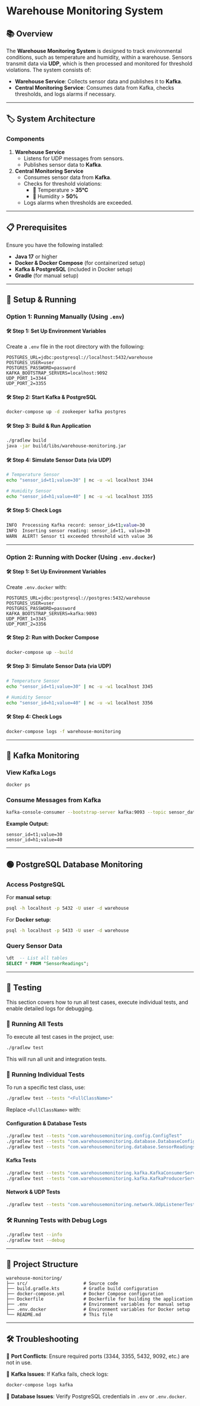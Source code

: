 #  Warehouse Monitoring System

## 📚 Overview
The **Warehouse Monitoring System** is designed to track environmental conditions, such as temperature and humidity, within a warehouse. Sensors transmit data via **UDP**, which is then processed and monitored for threshold violations. The system consists of:

- **Warehouse Service**: Collects sensor data and publishes it to **Kafka**.
- **Central Monitoring Service**: Consumes data from Kafka, checks thresholds, and logs alarms if necessary.

---

## 🏷️ System Architecture
### **Components**
1. **Warehouse Service**
   - Listens for UDP messages from sensors.
   - Publishes sensor data to **Kafka**.
2. **Central Monitoring Service**
   - Consumes sensor data from **Kafka**.
   - Checks for threshold violations:
      - 🚨 Temperature > **35°C**
      - 🚨 Humidity > **50%**
   - Logs alarms when thresholds are exceeded.

---

## 📋 Prerequisites
Ensure you have the following installed:
- **Java 17** or higher
- **Docker & Docker Compose** (for containerized setup)
- **Kafka & PostgreSQL** (included in Docker setup)
- **Gradle** (for manual setup)

---

## 🚀 Setup & Running

### **Option 1: Running Manually** (Using `.env`)

#### 🛠️ Step 1: Set Up Environment Variables
Create a `.env` file in the root directory with the following:
```plaintext
POSTGRES_URL=jdbc:postgresql://localhost:5432/warehouse
POSTGRES_USER=user
POSTGRES_PASSWORD=password
KAFKA_BOOTSTRAP_SERVERS=localhost:9092
UDP_PORT_1=3344
UDP_PORT_2=3355
```

#### 🛠️ Step 2: Start Kafka & PostgreSQL
```sh
docker-compose up -d zookeeper kafka postgres
```

#### 🛠️ Step 3: Build & Run Application
```sh
./gradlew build
java -jar build/libs/warehouse-monitoring.jar
```

#### 🛠️ Step 4: Simulate Sensor Data (via UDP)
```sh
# Temperature Sensor
echo "sensor_id=t1;value=30" | nc -u -w1 localhost 3344

# Humidity Sensor
echo "sensor_id=h1;value=40" | nc -u -w1 localhost 3355
```

#### 🛠️ Step 5: Check Logs
```sh
INFO  Processing Kafka record: sensor_id=t1;value=30
INFO  Inserting sensor reading: sensor_id=t1, value=30
WARN  ALERT! Sensor t1 exceeded threshold with value 36
```

---

### **Option 2: Running with Docker** (Using `.env.docker`)

#### 🛠️ Step 1: Set Up Environment Variables
Create `.env.docker` with:
```plaintext
POSTGRES_URL=jdbc:postgresql://postgres:5432/warehouse
POSTGRES_USER=user
POSTGRES_PASSWORD=password
KAFKA_BOOTSTRAP_SERVERS=kafka:9093
UDP_PORT_1=3345
UDP_PORT_2=3356
```

#### 🛠️ Step 2: Run with Docker Compose
```sh
docker-compose up --build
```

#### 🛠️ Step 3: Simulate Sensor Data (via UDP)
```sh
# Temperature Sensor
echo "sensor_id=t1;value=30" | nc -u -w1 localhost 3345

# Humidity Sensor
echo "sensor_id=h1;value=40" | nc -u -w1 localhost 3356
```

#### 🛠️ Step 4: Check Logs
```sh
docker-compose logs -f warehouse-monitoring
```

---

## 📱 Kafka Monitoring

### **View Kafka Logs**
```sh
docker ps
```

### **Consume Messages from Kafka**
```sh
kafka-console-consumer --bootstrap-server kafka:9093 --topic sensor_data --from-beginning
```
**Example Output:**
```plaintext
sensor_id=t1;value=30
sensor_id=h1;value=40
```

---

## 🟢 PostgreSQL Database Monitoring

### **Access PostgreSQL**
For **manual setup**:
```sh
psql -h localhost -p 5432 -U user -d warehouse
```
For **Docker setup**:
```sh
psql -h localhost -p 5433 -U user -d warehouse
```

### **Query Sensor Data**
```sql
\dt  -- List all tables
SELECT * FROM "SensorReadings";
```

---

## 💪 Testing
This section covers how to run all test cases, execute individual tests, and enable detailed logs for debugging.

### 📌 Running All Tests
To execute all test cases in the project, use:
```sh
./gradlew test
```
This will run all unit and integration tests.

### 🎯 Running Individual Tests
To run a specific test class, use:
```sh
./gradlew test --tests "<FullClassName>"
```
Replace `<FullClassName>` with:

#### **Configuration & Database Tests**
```sh
./gradlew test --tests "com.warehousemonitoring.config.ConfigTest"
./gradlew test --tests "com.warehousemonitoring.database.DatabaseConfigTest"
./gradlew test --tests "com.warehousemonitoring.database.SensorReadingsTest"
```
#### **Kafka Tests**
```sh
./gradlew test --tests "com.warehousemonitoring.kafka.KafkaConsumerServiceTest"
./gradlew test --tests "com.warehousemonitoring.kafka.KafkaProducerServiceTest"
```
#### **Network & UDP Tests**
```sh
./gradlew test --tests "com.warehousemonitoring.network.UdpListenerTest"
```

### 🛠️ Running Tests with Debug Logs
```sh
./gradlew test --info
./gradlew test --debug
```

---

## 📂 Project Structure
```plaintext
warehouse-monitoring/
├── src/                     # Source code
├── build.gradle.kts         # Gradle build configuration
├── docker-compose.yml       # Docker Compose configuration
├── Dockerfile               # Dockerfile for building the application
├── .env                     # Environment variables for manual setup
├── .env.docker              # Environment variables for Docker setup
└── README.md                # This file
```

---

## 🛠️ Troubleshooting

🔴 **Port Conflicts**: Ensure required ports (3344, 3355, 5432, 9092, etc.) are not in use.

🔴 **Kafka Issues**: If Kafka fails, check logs:
```sh
docker-compose logs kafka
```

🔴 **Database Issues**: Verify PostgreSQL credentials in `.env` or `.env.docker`. 

